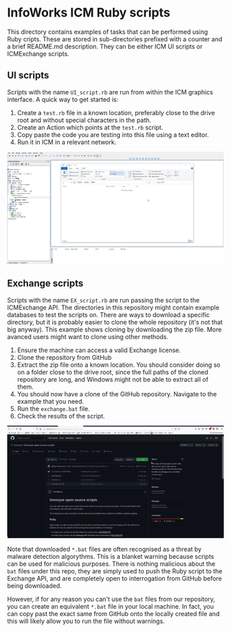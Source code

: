 # InfoWorks ICM Ruby scripts

This directory contains examples of tasks that can be performed using Ruby cripts. These are stored in sub-directories prefixed with a counter and a brief README.md description. They can be either ICM UI scripts or ICMExchange scripts.

## UI scripts
Scripts with the name `UI_script.rb` are run from within the ICM graphics interface. A quick way to get started is:
1. Create a `test.rb` file in a known location, preferably close to the drive root and without special characters in the path.
2. Create an Action which points at the `test.rb` script.
3. Copy paste the code you are testing into this file using a text editor.
4. Run it in ICM in a relevant network.

![](gif001.gif)

## Exchange scripts
Scripts with the name `EX_script.rb` are run passing the script to the ICMExchange API. 
The directories in this repository might contain example databases to test the scripts on. There are ways to download a specific directory, but it is probably easier to clone the whole repository (it's not that big anyway). 
This example shows cloning by downloading the zip file. More avanced users might want to clone using other methods.
1. Ensure the machine can access a valid Exchange license.
2. Clone the repository from GitHub
3. Extract the zip file onto a known location. You should consider doing so on a folder close to the drive root, since the full paths of the cloned repository are long, and Windows might not be able to extract all of them.
4. You should now have a clone of the GitHub repository. Navigate to the example that you need.
5. Run the `exchange.bat` file. 
6. Check the results of the script.

![](gif002.gif)

Note that downloaded `*.bat` files are often recognised as a threat by malware detection algorythms. This is a blanket warning because scripts can be used for malicious purposes. There is nothing malicious about the `bat` files under this repo, they are simply used to push the Ruby script to the Exchange API, and are completely open to interrogation from GitHub before being downloaded. 

However, if for any reason you can't use the `bat` files from our repository, you can create an equivalent `*.bat` file in your local machine. In fact, you can copy past the exact same from GitHub onto the locally created file and this will likely allow you to run the file without warnings.
